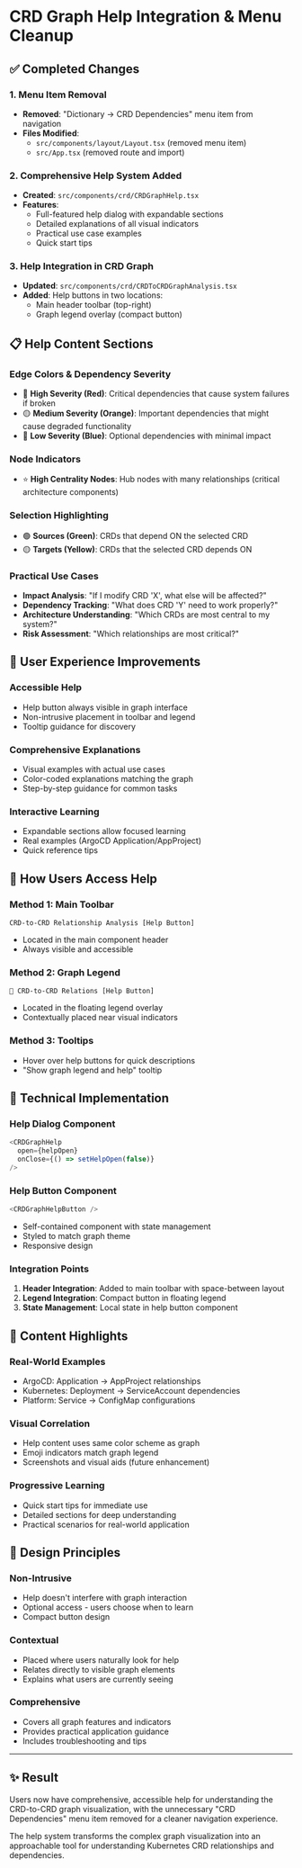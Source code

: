 # CRD Graph Help Integration & Menu Cleanup

## ✅ Completed Changes

### 1. **Menu Item Removal**
- **Removed**: "Dictionary → CRD Dependencies" menu item from navigation
- **Files Modified**:
  - `src/components/layout/Layout.tsx` (removed menu item)
  - `src/App.tsx` (removed route and import)

### 2. **Comprehensive Help System Added**
- **Created**: `src/components/crd/CRDGraphHelp.tsx`
- **Features**:
  - Full-featured help dialog with expandable sections
  - Detailed explanations of all visual indicators
  - Practical use case examples
  - Quick start tips

### 3. **Help Integration in CRD Graph**
- **Updated**: `src/components/crd/CRDToCRDGraphAnalysis.tsx`
- **Added**: Help buttons in two locations:
  - Main header toolbar (top-right)
  - Graph legend overlay (compact button)

## 📋 Help Content Sections

### **Edge Colors & Dependency Severity**
- 🔴 **High Severity (Red)**: Critical dependencies that cause system failures if broken
- 🟡 **Medium Severity (Orange)**: Important dependencies that might cause degraded functionality  
- 🔵 **Low Severity (Blue)**: Optional dependencies with minimal impact

### **Node Indicators**
- ⭐ **High Centrality Nodes**: Hub nodes with many relationships (critical architecture components)

### **Selection Highlighting**
- 🟢 **Sources (Green)**: CRDs that depend ON the selected CRD
- 🟡 **Targets (Yellow)**: CRDs that the selected CRD depends ON

### **Practical Use Cases**
- **Impact Analysis**: "If I modify CRD 'X', what else will be affected?"
- **Dependency Tracking**: "What does CRD 'Y' need to work properly?"
- **Architecture Understanding**: "Which CRDs are most central to my system?"
- **Risk Assessment**: "Which relationships are most critical?"

## 🎯 User Experience Improvements

### **Accessible Help**
- Help button always visible in graph interface
- Non-intrusive placement in toolbar and legend
- Tooltip guidance for discovery

### **Comprehensive Explanations**
- Visual examples with actual use cases
- Color-coded explanations matching the graph
- Step-by-step guidance for common tasks

### **Interactive Learning**
- Expandable sections allow focused learning
- Real examples (ArgoCD Application/AppProject)
- Quick reference tips

## 🚀 How Users Access Help

### **Method 1: Main Toolbar**
```
CRD-to-CRD Relationship Analysis [Help Button]
```
- Located in the main component header
- Always visible and accessible

### **Method 2: Graph Legend**  
```
🔗 CRD-to-CRD Relations [Help Button]
```
- Located in the floating legend overlay
- Contextually placed near visual indicators

### **Method 3: Tooltips**
- Hover over help buttons for quick descriptions
- "Show graph legend and help" tooltip

## 🔧 Technical Implementation

### **Help Dialog Component**
```typescript
<CRDGraphHelp
  open={helpOpen}
  onClose={() => setHelpOpen(false)}
/>
```

### **Help Button Component**
```typescript
<CRDGraphHelpButton />
```
- Self-contained component with state management
- Styled to match graph theme
- Responsive design

### **Integration Points**
1. **Header Integration**: Added to main toolbar with space-between layout
2. **Legend Integration**: Compact button in floating legend
3. **State Management**: Local state in help button component

## 📖 Content Highlights

### **Real-World Examples**
- ArgoCD: Application → AppProject relationships
- Kubernetes: Deployment → ServiceAccount dependencies
- Platform: Service → ConfigMap configurations

### **Visual Correlation**
- Help content uses same color scheme as graph
- Emoji indicators match graph legend
- Screenshots and visual aids (future enhancement)

### **Progressive Learning**
- Quick start tips for immediate use
- Detailed sections for deep understanding
- Practical scenarios for real-world application

## 🎨 Design Principles

### **Non-Intrusive**
- Help doesn't interfere with graph interaction
- Optional access - users choose when to learn
- Compact button design

### **Contextual**
- Placed where users naturally look for help
- Relates directly to visible graph elements
- Explains what users are currently seeing

### **Comprehensive**
- Covers all graph features and indicators
- Provides practical application guidance
- Includes troubleshooting and tips

---

## ✨ Result

Users now have comprehensive, accessible help for understanding the CRD-to-CRD graph visualization, with the unnecessary "CRD Dependencies" menu item removed for a cleaner navigation experience.

The help system transforms the complex graph visualization into an approachable tool for understanding Kubernetes CRD relationships and dependencies.